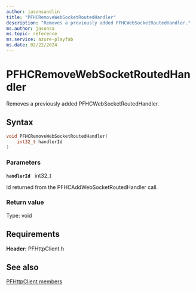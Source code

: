 ```yaml
---
author: jasonsandlin
title: "PFHCRemoveWebSocketRoutedHandler"
description: "Removes a previously added PFHCWebSocketRoutedHandler."
ms.author: jasonsa
ms.topic: reference
ms.service: azure-playfab
ms.date: 02/22/2024
---
```


# PFHCRemoveWebSocketRoutedHandler  

Removes a previously added PFHCWebSocketRoutedHandler.  

## Syntax  
  
```cpp
void PFHCRemoveWebSocketRoutedHandler(  
    int32_t handlerId  
)  
```  
  
### Parameters  
  
**`handlerId`** &nbsp; int32_t  
  
Id returned from the PFHCAddWebSocketRoutedHandler call.  
  
  
### Return value
Type: void
  

  
  
## Requirements  
  
**Header:** PFHttpClient.h
  
## See also  
[PFHttpClient members](../pfhttpclient_members.md)  

  
  
